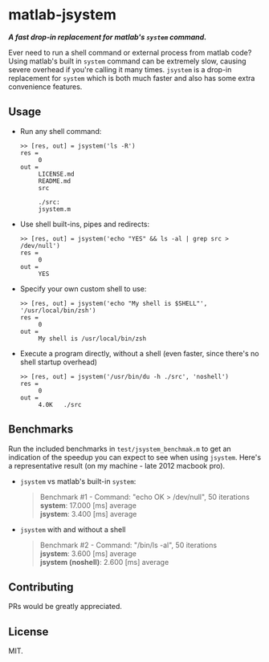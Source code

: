 # matlab-jsystem

***A fast drop-in replacement for matlab's `system` command.***

Ever need to run a shell command or external process from matlab code?
Using matlab's built in `system` command can be extremely slow, causing severe overhead if you're calling it many times.
`jsystem` is a drop-in replacement for `system` which is both much faster and also has some extra convenience features.

## Usage
- Run any shell command:
  ```
  >> [res, out] = jsystem('ls -R')
  res =
       0
  out =
       LICENSE.md
       README.md
       src

       ./src:
       jsystem.m
  ```

- Use shell built-ins, pipes and redirects:
  ```
  >> [res, out] = jsystem('echo "YES" && ls -al | grep src > /dev/null')
  res =
       0
  out =
       YES
  ```

- Specify your own custom shell to use:
  ```
  >> [res, out] = jsystem('echo "My shell is $SHELL"', '/usr/local/bin/zsh')
  res =
       0
  out =
       My shell is /usr/local/bin/zsh
  ```

- Execute a program directly, without a shell (even faster, since there's no shell startup overhead)
  ```
  >> [res, out] = jsystem('/usr/bin/du -h ./src', 'noshell')
  res =
       0
  out =
       4.0K   ./src
  ```

## Benchmarks
Run the included benchmarks in `test/jsystem_benchmak.m` to get an indication of the speedup you can expect to see when using `jsystem`.
Here's a representative result (on my machine - late 2012 macbook pro).

* `jsystem` vs matlab's built-in `system`:
  > Benchmark #1 - Command: "echo OK > /dev/null", 50 iterations <br>
  > **system**: 17.000 [ms] average <br>
  > **jsystem**: 3.400 [ms] average

* `jsystem` with and without a shell
  > Benchmark #2 - Command: "/bin/ls -al", 50 iterations <br>
  > **jsystem**:           3.600 [ms] average <br>
  > **jsystem (noshell)**: 2.600 [ms] average

## Contributing
PRs would be greatly appreciated.

## License
MIT.
